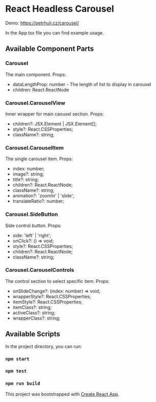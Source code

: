 # React Headless Carousel

Demo: https://petrhuli.cz/carousel/

In the App.tsx file you can find example usage.

## Available Component Parts

### Carousel

The main component.
Props:

- dataLengthProp: number - The length of list to display in carousel
- children: React.ReactNode

### Carousel.CarouselView

Inner wrapper for main caousel section.
Props:

- children?: JSX.Element | JSX.Element[];
- style?: React.CSSProperties;
- className?: string;

### Carousel.CarouselItem

The single carousel item.
Props:

- index: number;
- image?: string;
- title?: string;
- children?: React.ReactNode;
- className?: string;
- animation?: 'zoomIn' | 'slide';
- translateRatio?: number;

### Carousel.SideButton

Side control button.
Props:

- side: 'left' | 'right';
- onClick?: () => void;
- style?: React.CSSProperties;
- children?: React.ReactNode;
- className?: string;

### Carousel.CarouselControls

The control section to select specific item.
Props:

- onSlideChange?: (index: number) => void;
- wrapperStyle?: React.CSSProperties;
- itemStyle?: React.CSSProperties;
- itemClass?: string;
- activeClass?: string;
- wrapperClass?: string;

## Available Scripts

In the project directory, you can run:

### `npm start`

### `npm test`

### `npm run build`

This project was bootstrapped with [Create React App](https://github.com/facebook/create-react-app).
